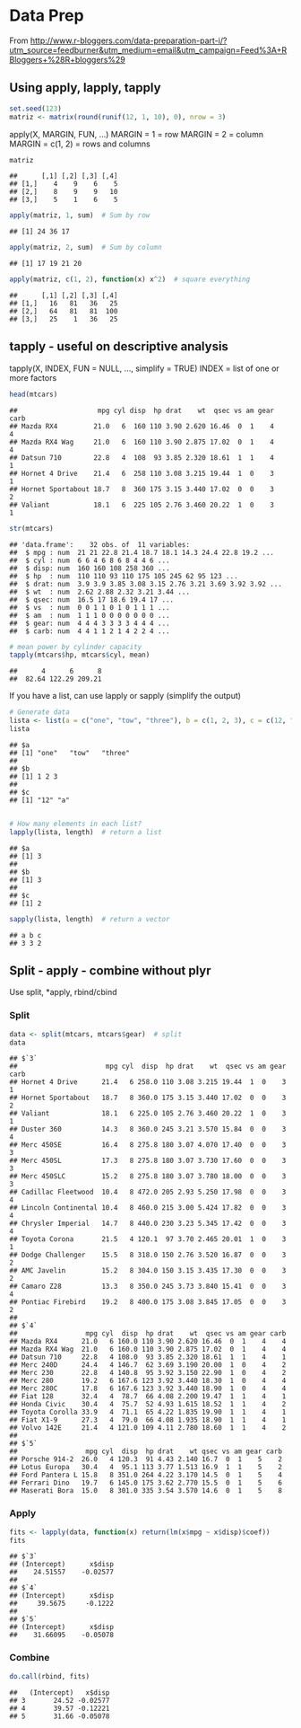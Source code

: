 Data Prep
========================================================

From http://www.r-bloggers.com/data-preparation-part-i/?utm_source=feedburner&utm_medium=email&utm_campaign=Feed%3A+RBloggers+%28R+bloggers%29

## Using apply, lapply, tapply

```r
set.seed(123)
matriz <- matrix(round(runif(12, 1, 10), 0), nrow = 3)
```


apply(X, MARGIN, FUN, ...)
MARGIN = 1 = row
MARGIN = 2 = column
MARGIN = c(1, 2) = rows and columns


```r
matriz
```

```
##      [,1] [,2] [,3] [,4]
## [1,]    4    9    6    5
## [2,]    8    9    9   10
## [3,]    5    1    6    5
```

```r
apply(matriz, 1, sum)  # Sum by row
```

```
## [1] 24 36 17
```

```r
apply(matriz, 2, sum)  # Sum by column
```

```
## [1] 17 19 21 20
```

```r
apply(matriz, c(1, 2), function(x) x^2)  # square everything
```

```
##      [,1] [,2] [,3] [,4]
## [1,]   16   81   36   25
## [2,]   64   81   81  100
## [3,]   25    1   36   25
```


## tapply - useful on descriptive analysis
tapply(X, INDEX, FUN = NULL, ..., simplify = TRUE)
INDEX = list of one or more factors

```r
head(mtcars)
```

```
##                    mpg cyl disp  hp drat    wt  qsec vs am gear carb
## Mazda RX4         21.0   6  160 110 3.90 2.620 16.46  0  1    4    4
## Mazda RX4 Wag     21.0   6  160 110 3.90 2.875 17.02  0  1    4    4
## Datsun 710        22.8   4  108  93 3.85 2.320 18.61  1  1    4    1
## Hornet 4 Drive    21.4   6  258 110 3.08 3.215 19.44  1  0    3    1
## Hornet Sportabout 18.7   8  360 175 3.15 3.440 17.02  0  0    3    2
## Valiant           18.1   6  225 105 2.76 3.460 20.22  1  0    3    1
```

```r
str(mtcars)
```

```
## 'data.frame':	32 obs. of  11 variables:
##  $ mpg : num  21 21 22.8 21.4 18.7 18.1 14.3 24.4 22.8 19.2 ...
##  $ cyl : num  6 6 4 6 8 6 8 4 4 6 ...
##  $ disp: num  160 160 108 258 360 ...
##  $ hp  : num  110 110 93 110 175 105 245 62 95 123 ...
##  $ drat: num  3.9 3.9 3.85 3.08 3.15 2.76 3.21 3.69 3.92 3.92 ...
##  $ wt  : num  2.62 2.88 2.32 3.21 3.44 ...
##  $ qsec: num  16.5 17 18.6 19.4 17 ...
##  $ vs  : num  0 0 1 1 0 1 0 1 1 1 ...
##  $ am  : num  1 1 1 0 0 0 0 0 0 0 ...
##  $ gear: num  4 4 4 3 3 3 3 4 4 4 ...
##  $ carb: num  4 4 1 1 2 1 4 2 2 4 ...
```

```r
# mean power by cylinder capacity
tapply(mtcars$hp, mtcars$cyl, mean)
```

```
##      4      6      8 
##  82.64 122.29 209.21
```


If you have a list, can use lapply or sapply (simplify the output)

```r
# Generate data
lista <- list(a = c("one", "tow", "three"), b = c(1, 2, 3), c = c(12, "a"))
lista
```

```
## $a
## [1] "one"   "tow"   "three"
## 
## $b
## [1] 1 2 3
## 
## $c
## [1] "12" "a"
```

```r

# How many elements in each list?
lapply(lista, length)  # return a list
```

```
## $a
## [1] 3
## 
## $b
## [1] 3
## 
## $c
## [1] 2
```

```r
sapply(lista, length)  # return a vector
```

```
## a b c 
## 3 3 2
```


## Split - apply - combine without plyr
Use split, *apply, rbind/cbind

### Split

```r
data <- split(mtcars, mtcars$gear)  # split
data
```

```
## $`3`
##                      mpg cyl  disp  hp drat    wt  qsec vs am gear carb
## Hornet 4 Drive      21.4   6 258.0 110 3.08 3.215 19.44  1  0    3    1
## Hornet Sportabout   18.7   8 360.0 175 3.15 3.440 17.02  0  0    3    2
## Valiant             18.1   6 225.0 105 2.76 3.460 20.22  1  0    3    1
## Duster 360          14.3   8 360.0 245 3.21 3.570 15.84  0  0    3    4
## Merc 450SE          16.4   8 275.8 180 3.07 4.070 17.40  0  0    3    3
## Merc 450SL          17.3   8 275.8 180 3.07 3.730 17.60  0  0    3    3
## Merc 450SLC         15.2   8 275.8 180 3.07 3.780 18.00  0  0    3    3
## Cadillac Fleetwood  10.4   8 472.0 205 2.93 5.250 17.98  0  0    3    4
## Lincoln Continental 10.4   8 460.0 215 3.00 5.424 17.82  0  0    3    4
## Chrysler Imperial   14.7   8 440.0 230 3.23 5.345 17.42  0  0    3    4
## Toyota Corona       21.5   4 120.1  97 3.70 2.465 20.01  1  0    3    1
## Dodge Challenger    15.5   8 318.0 150 2.76 3.520 16.87  0  0    3    2
## AMC Javelin         15.2   8 304.0 150 3.15 3.435 17.30  0  0    3    2
## Camaro Z28          13.3   8 350.0 245 3.73 3.840 15.41  0  0    3    4
## Pontiac Firebird    19.2   8 400.0 175 3.08 3.845 17.05  0  0    3    2
## 
## $`4`
##                 mpg cyl  disp  hp drat    wt  qsec vs am gear carb
## Mazda RX4      21.0   6 160.0 110 3.90 2.620 16.46  0  1    4    4
## Mazda RX4 Wag  21.0   6 160.0 110 3.90 2.875 17.02  0  1    4    4
## Datsun 710     22.8   4 108.0  93 3.85 2.320 18.61  1  1    4    1
## Merc 240D      24.4   4 146.7  62 3.69 3.190 20.00  1  0    4    2
## Merc 230       22.8   4 140.8  95 3.92 3.150 22.90  1  0    4    2
## Merc 280       19.2   6 167.6 123 3.92 3.440 18.30  1  0    4    4
## Merc 280C      17.8   6 167.6 123 3.92 3.440 18.90  1  0    4    4
## Fiat 128       32.4   4  78.7  66 4.08 2.200 19.47  1  1    4    1
## Honda Civic    30.4   4  75.7  52 4.93 1.615 18.52  1  1    4    2
## Toyota Corolla 33.9   4  71.1  65 4.22 1.835 19.90  1  1    4    1
## Fiat X1-9      27.3   4  79.0  66 4.08 1.935 18.90  1  1    4    1
## Volvo 142E     21.4   4 121.0 109 4.11 2.780 18.60  1  1    4    2
## 
## $`5`
##                 mpg cyl  disp  hp drat    wt qsec vs am gear carb
## Porsche 914-2  26.0   4 120.3  91 4.43 2.140 16.7  0  1    5    2
## Lotus Europa   30.4   4  95.1 113 3.77 1.513 16.9  1  1    5    2
## Ford Pantera L 15.8   8 351.0 264 4.22 3.170 14.5  0  1    5    4
## Ferrari Dino   19.7   6 145.0 175 3.62 2.770 15.5  0  1    5    6
## Maserati Bora  15.0   8 301.0 335 3.54 3.570 14.6  0  1    5    8
```


### Apply

```r
fits <- lapply(data, function(x) return(lm(x$mpg ~ x$disp)$coef))
fits
```

```
## $`3`
## (Intercept)      x$disp 
##    24.51557    -0.02577 
## 
## $`4`
## (Intercept)      x$disp 
##     39.5675     -0.1222 
## 
## $`5`
## (Intercept)      x$disp 
##    31.66095    -0.05078
```


### Combine

```r
do.call(rbind, fits)
```

```
##   (Intercept)   x$disp
## 3       24.52 -0.02577
## 4       39.57 -0.12221
## 5       31.66 -0.05078
```



